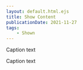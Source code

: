 ```yaml
---
layout: default.html.ejs
title: Show Content
publicationDate: 2021-11-27
tags:
    - Shown
---
```


<show-content id="simple" href="shown-content-local.html"></show-content>

<show-content id="dest" dest="http://dest.url" href="shown-content-local.html"></show-content>


<show-content id="template" 
        template="ak_show-content-card.html.ejs" 
        href="shown-content-local.html"
        content-image="/imgz/shown-content-image.jpg"
        >
        Caption text
        </show-content>

<show-content id="template2" 
        template="ak_show-content-card.html.ejs" 
        href="shown-content-local.html"
         dest="http://dest.url"
        content-image="/imgz/shown-content-image.jpg"
        >
        Caption text
        </show-content>

